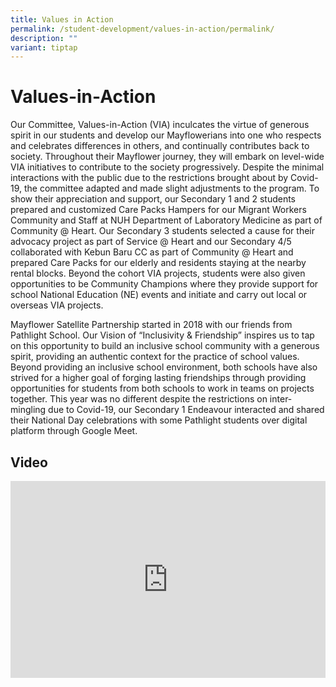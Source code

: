 ```yaml
---
title: Values in Action
permalink: /student-development/values-in-action/permalink/
description: ""
variant: tiptap
---
```

<h1>Values-in-Action</h1><p>Our Committee, Values-in-Action (VIA) inculcates the virtue of generous spirit in our students and develop our Mayflowerians into one who respects and celebrates differences in others, and continually contributes back to society. Throughout their Mayflower journey, they will embark on level-wide VIA initiatives to contribute to the society progressively. Despite the minimal interactions with the public due to the restrictions brought about by Covid-19, the committee adapted and made slight adjustments to the program. To show their appreciation and support, our Secondary 1 and 2 students prepared and customized Care Packs Hampers for our Migrant Workers Community and Staff at NUH Department of Laboratory Medicine as part of Community @ Heart. Our Secondary 3 students selected a cause for their advocacy project as part of Service @ Heart and our Secondary 4/5 collaborated with Kebun Baru CC as part of Community @ Heart and prepared Care Packs for our elderly and residents staying at the nearby rental blocks. Beyond the cohort VIA projects, students were also given opportunities to be Community Champions where they provide support for school National Education (NE) events and initiate and carry out local or overseas VIA projects.</p><p>Mayflower Satellite Partnership started in 2018 with our friends from Pathlight School. Our Vision of “Inclusivity &amp; Friendship” inspires us to tap on this opportunity to build an inclusive school community with a generous spirit, providing an authentic context for the practice of school values. Beyond providing an inclusive school environment, both schools have also strived for a higher goal of forging lasting friendships through providing opportunities for students from both schools to work in teams on projects together. This year was no different despite the restrictions on inter-mingling due to Covid-19, our Secondary 1 Endeavour interacted and shared their National Day celebrations with some Pathlight students over digital platform through Google Meet.</p><h2>Video</h2><div class="iframe-wrapper"><iframe height="315" width="100%" allowfullscreen="true" frameborder="0" src="https://www.youtube.com/embed/iLRJHFhYi98"></iframe></div><p></p>